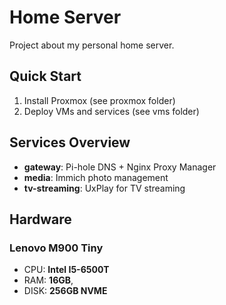 # Home Server

Project about my personal home server.

## Quick Start

1. Install Proxmox (see proxmox folder)
2. Deploy VMs and services (see vms folder)

## Services Overview

- **gateway**: Pi-hole DNS + Nginx Proxy Manager
- **media**: Immich photo management
- **tv-streaming**: UxPlay for TV streaming

## **Hardware**

### Lenovo M900 Tiny

- CPU: **Intel I5-6500T**
- RAM: **16GB**,
- DISK: **256GB NVME**

